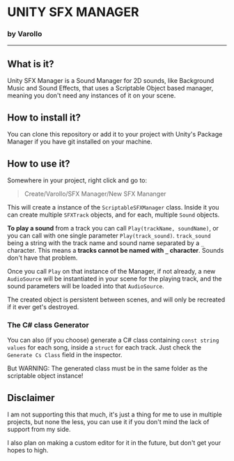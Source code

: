 # UNITY SFX MANAGER
### by Varollo
------------------------------------------------------------
## What is it?
Unity SFX Manager is a Sound Manager for 2D sounds, like Background Music and Sound Effects, that uses a Scriptable Object based manager, meaning you don't need any instances of it on your scene.

## How to install it?
You can clone this repository or add it to your project with Unity's Package Manager if you have git installed on your machine.

## How to use it?
Somewhere in your project, right click and go to:
> Create/Varollo/SFX Manager/New SFX Mananger

This will create a instance of the ```ScriptableSFXManager``` class.
Inside it you can create multiple ```SFXTrack``` objects, and for each, multiple ```Sound```  objects.

**To play a sound** from a track you can call ```Play(trackName, soundName)```, or you can call with one single parameter ```Play(track_sound)```.
```track_sound``` being a string with the track name and sound name separated by a ```_``` character.
This means a **tracks cannot be named with ```_``` character**.
Sounds don't have that problem.

Once you call ```Play``` on that instance of the Manager, if not already, a new ```AudioSource``` will be instantiated in your scene for the playing track, and the sound parameters will be loaded into that ```AudioSource```.

The created object is persistent between scenes, and will only be recreated if it ever get's destroyed.

### The C# class Generator
You can also (if you choose) generate a C# class containing ```const string values``` for each song, inside a ```struct``` for each track.
Just check the ```Generate Cs Class``` field in the inspector.

But WARNING: The generated class must be in the same folder as the scriptable object instance!

## Disclaimer
I am not supporting this that much, it's just a thing for me to use in multiple projects, but none the less, you can use it if you don't mind the lack of support from my side.

I also plan on making a custom editor for it in the future, but don't get your hopes to high.
